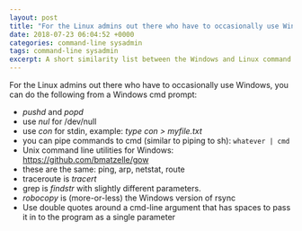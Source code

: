 ```yaml
---
layout: post
title: "For the Linux admins out there who have to occasionally use Windows..."
date: 2018-07-23 06:04:52 +0000
categories: command-line sysadmin
tags: command-line sysadmin
excerpt: A short similarity list between the Windows and Linux command lines
---
```


For the Linux admins out there who have to occasionally use Windows, you can do the following from a Windows cmd prompt:

* *pushd* and *popd*
* use *nul* for /dev/null
* use *con* for stdin, example: *type con > myfile.txt*
* you can pipe commands to cmd (similar to piping to sh): `whatever | cmd`
* Unix command line utilities for Windows: https://github.com/bmatzelle/gow
* these are the same: ping, arp, netstat, route
* traceroute is *tracert*
* grep is *findstr* with slightly different parameters.
* *robocopy* is (more-or-less) the Windows version of rsync
* Use double quotes around a cmd-line argument that has spaces to pass it in to the program as a single parameter
